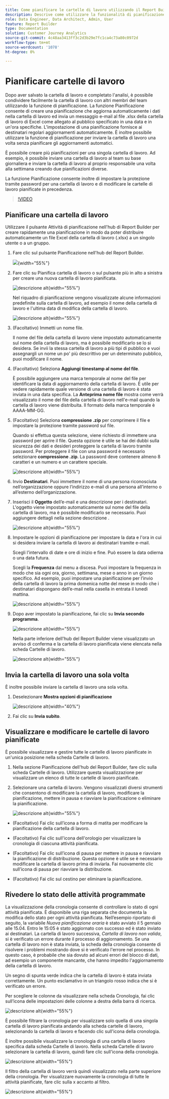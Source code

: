 ```yaml
---
title: Come pianificare le cartelle di lavoro utilizzando il Report Builder nel Customer Journey Analytics
description: Descrive come utilizzare la funzionalità di pianificazione nel Report Builder
role: Data Engineer, Data Architect, Admin, User
feature: Report Builder
type: Documentation
solution: Customer Journey Analytics
source-git-commit: 4c48aa3413ff3c2d3b29e7fc1ca4c73a80c0972d
workflow-type: tm+mt
source-wordcount: '1078'
ht-degree: 0%

---
```



# Pianificare cartelle di lavoro

Dopo aver salvato la cartella di lavoro e completato l&#39;analisi, è possibile condividere facilmente la cartella di lavoro con altri membri del team utilizzando la funzione di pianificazione. La funzione Pianificazione consente di creare una pianificazione che aggiorna automaticamente i dati nella cartella di lavoro ed invia un messaggio e-mail al file .xlsx della cartella di lavoro di Excel come allegato al pubblico specificato in una data e in un&#39;ora specifiche. L’impostazione di una pianificazione fornisce ai destinatari regolari aggiornamenti automaticamente. È inoltre possibile utilizzare la funzione di pianificazione per inviare la cartella di lavoro una volta senza pianificare gli aggiornamenti automatici.

È possibile creare più pianificazioni per una singola cartella di lavoro. Ad esempio, è possibile inviare una cartella di lavoro al team su base giornaliera e inviare la cartella di lavoro al proprio responsabile una volta alla settimana creando due pianificazioni diverse.

La funzione Pianificazione consente inoltre di impostare la protezione tramite password per una cartella di lavoro e di modificare le cartelle di lavoro pianificate in precedenza.

>[!VIDEO](https://video.tv.adobe.com/v/3413079/?quality=12&learn=on)

## Pianificare una cartella di lavoro

Utilizzare il pulsante Attività di pianificazione nell&#39;hub di Report Builder per creare rapidamente una pianificazione in modo da poter distribuire automaticamente un file Excel della cartella di lavoro (.xlsx) a un singolo utente o a un gruppo.

1. Fare clic sul pulsante Pianificazione nell&#39;hub del Report Builder.

   ![](./assets/schedule-button.png){width="55%"}

1. Fare clic su Pianifica cartella di lavoro o sul pulsante più in alto a sinistra per creare una nuova cartella di lavoro pianificata.

   ![descrizione alt](./assets/schedule-workbook.png){width="55%"}

   Nel riquadro di pianificazione vengono visualizzate alcune informazioni predefinite sulla cartella di lavoro, ad esempio il nome della cartella di lavoro e l&#39;ultima data di modifica della cartella di lavoro.

   ![descrizione alt](./assets/schedule-pane.png){width="55%"}

1. (Facoltativo) Immetti un nome file.

   Il nome del file della cartella di lavoro viene impostato automaticamente sul nome della cartella di lavoro, ma è possibile modificarlo se lo si desidera. Se invii la stessa cartella di lavoro a più tipi di pubblico e vuoi assegnargli un nome un po&#39; più descrittivo per un determinato pubblico, puoi modificare il nome.

1. (Facoltativo) Seleziona **Aggiungi timestamp al nome del file**.

   È possibile aggiungere una marca temporale al nome del file per identificare la data di aggiornamento della cartella di lavoro. È utile per vedere rapidamente quale versione di una cartella di lavoro è stata inviata in una data specifica. La **Anteprima nome file** mostra come verrà visualizzato il nome del file della cartella di lavoro nell&#39;e-mail quando la cartella di lavoro viene distribuita. Il formato della marca temporale è AAAA-MM-GG.

1. (Facoltativo) Seleziona **compressione .zip** per comprimere il file e impostare la protezione tramite password sul file.

   Quando si effettua questa selezione, viene richiesto di immettere una password per aprire il file. Questa opzione è utile se hai dei dubbi sulla sicurezza dei dati e desideri proteggere la cartella di lavoro tramite password. Per proteggere il file con una password è necessario selezionare **compressione .zip**. La password deve contenere almeno 8 caratteri e un numero e un carattere speciale.

   ![descrizione alt](./assets/zip-compression.png){width="55%"}

1. Invio **Destinatari**. Puoi immettere il nome di una persona riconosciuta nell’organizzazione oppure l’indirizzo e-mail di una persona all’interno o all’esterno dell’organizzazione.

1. Inserisci il **Oggetto** dell’e-mail e una descrizione per i destinatari. L&#39;oggetto viene impostato automaticamente sul nome del file della cartella di lavoro, ma è possibile modificarlo se necessario. Puoi aggiungere dettagli nella sezione descrizione .

   ![descrizione alt](./assets/recipients-subject.png){width="55%"}

1. Impostare le opzioni di pianificazione per impostare la data e l&#39;ora in cui si desidera inviare la cartella di lavoro ai destinatari tramite e-mail.

   Scegli l’intervallo di date e ore di inizio e fine. Può essere la data odierna o una data futura.

   Scegli la **Frequenza** dal menu a discesa. Puoi impostare la frequenza in modo che sia ogni ora, giorno, settimana, mese o anno in un giorno specifico. Ad esempio, puoi impostare una pianificazione per l’invio della cartella di lavoro la prima domenica notte del mese in modo che i destinatari dispongano dell’e-mail nella casella in entrata il lunedì mattina.

   ![descrizione alt](./assets/frequency.png){width="55%"}

1. Dopo aver impostato la pianificazione, fai clic su **Invia secondo programma**.

   ![descrizione alt](./assets/send-on-schedule.png){width="55%"}

   Nella parte inferiore dell&#39;hub del Report Builder viene visualizzato un avviso di conferma e la cartella di lavoro pianificata viene elencata nella scheda Cartelle di lavoro.

   ![descrizione alt](./assets/confirmation-toast.png){width="55%"}

## Invia la cartella di lavoro una sola volta

È inoltre possibile inviare la cartella di lavoro una sola volta.

1. Deselezionare **Mostra opzioni di pianificazione**

   ![descrizione alt](./assets/send-now.png){width="40%"}

1. Fai clic su **Invia subito**.

## Visualizzare e modificare le cartelle di lavoro pianificate

È possibile visualizzare e gestire tutte le cartelle di lavoro pianificate in un&#39;unica posizione nella scheda Cartelle di lavoro.

1. Nella sezione Pianificazione dell&#39;hub del Report Builder, fare clic sulla scheda Cartelle di lavoro. Utilizzare questa visualizzazione per visualizzare un elenco di tutte le cartelle di lavoro pianificate.

1. Selezionare una cartella di lavoro. Vengono visualizzati diversi strumenti che consentono di modificare la cartella di lavoro, modificare la pianificazione, mettere in pausa e riavviare la pianificazione o eliminare la pianificazione.

   ![descrizione alt](./assets/edit-icons.png){width="55%"}

* (Facoltativo) Fai clic sull’icona a forma di matita per modificare la pianificazione della cartella di lavoro.

* (Facoltativo) Fai clic sull&#39;icona dell&#39;orologio per visualizzare la cronologia di ciascuna attività pianificata.

* (Facoltativo) Fai clic sull’icona di pausa per mettere in pausa e riavviare la pianificazione di distribuzione. Questa opzione è utile se è necessario modificare la cartella di lavoro prima di inviarla. Fai nuovamente clic sull’icona di pausa per riavviare la distribuzione.

* (Facoltativo) Fai clic sul cestino per eliminare la pianificazione.

## Rivedere lo stato delle attività programmate

La visualizzazione della cronologia consente di controllare lo stato di ogni attività pianificata. È disponibile una riga separata che documenta la modifica dello stato per ogni attività pianificata. Nell’esempio riportato di seguito, la variabile *Nuova pianificazione oraria* è stato avviato il 5 gennaio alle 15.04. Entro le 15:05 è stato aggiornato con successo ed è stato inviato ai destinatari. La cartella di lavoro successiva, *Cartella di lavoro non valida*, si è verificato un errore durante il processo di aggiornamento. Se una cartella di lavoro non è stata inviata, la scheda della cronologia consente di risolvere i problemi mostrando dove si è verificato l&#39;errore nel processo. In questo caso, è probabile che sia dovuto ad alcuni errori del blocco di dati, ad esempio un componente mancante, che hanno impedito l&#39;aggiornamento della cartella di lavoro.

Un segno di spunta verde indica che la cartella di lavoro è stata inviata correttamente. Un punto esclamativo in un triangolo rosso indica che si è verificato un errore.

Per scegliere le colonne da visualizzare nella scheda Cronologia, fai clic sull’icona delle impostazioni delle colonne a destra della barra di ricerca.

![descrizione alt](./assets/history.png){width="55%"}

È possibile filtrare la cronologia per visualizzare solo quella di una singola cartella di lavoro pianificata andando alla scheda cartelle di lavoro, selezionando la cartella di lavoro e facendo clic sull&#39;icona della cronologia.

È inoltre possibile visualizzare la cronologia di una cartella di lavoro specifica dalla scheda Cartelle di lavoro. Nella scheda Cartelle di lavoro selezionare la cartella di lavoro, quindi fare clic sull&#39;icona della cronologia.

![descrizione alt](./assets/history2.png){width="55%"}

Il filtro della cartella di lavoro verrà quindi visualizzato nella parte superiore della cronologia. Per visualizzare nuovamente la cronologia di tutte le attività pianificate, fare clic sulla x accanto al filtro.

![descrizione alt](./assets/history3.png){width="55%"}



